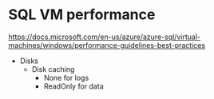 # SQL VM performance 

https://docs.microsoft.com/en-us/azure/azure-sql/virtual-machines/windows/performance-guidelines-best-practices
- Disks
  - Disk caching
    - None for logs
    - ReadOnly for data
